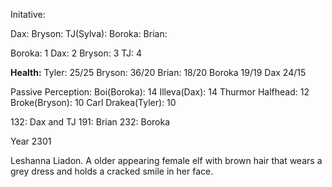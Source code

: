 Initative:

Dax: 
Bryson: 
TJ(Sylva): 
Boroka: 
Brian: 

Boroka: 1
Dax: 2
Bryson: 3
TJ: 4

**Health:**
Tyler: 25/25
Bryson: 36/20
Brian: 18/20
Boroka 19/19
Dax 24/15

Passive Perception:
Boi(Boroka): 14
Illeva(Dax): 14
Thurmor Halfhead: 12
Broke(Bryson): 10
Carl Drakea(Tyler): 10

132: Dax and TJ
191: Brian
232: Boroka

Year 2301

Leshanna Liadon. A older appearing female elf with brown hair that wears a grey dress and holds a cracked smile in her face.